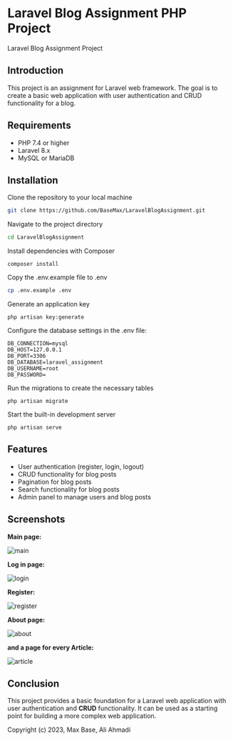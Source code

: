 # Laravel Blog Assignment PHP Project

Laravel Blog Assignment Project

## Introduction

This project is an assignment for Laravel web framework. The goal is to create a basic web application with user authentication and CRUD functionality for a blog.

## Requirements
- PHP 7.4 or higher
- Laravel 8.x
- MySQL or MariaDB

## Installation

Clone the repository to your local machine

```bash
git clone https://github.com/BaseMax/LaravelBlogAssignment.git
```

Navigate to the project directory
```bash
cd LaravelBlogAssignment
```

Install dependencies with Composer
```
composer install
```

Copy the .env.example file to .env
```bash
cp .env.example .env
```

Generate an application key
```
php artisan key:generate
```

Configure the database settings in the .env file:

```
DB_CONNECTION=mysql
DB_HOST=127.0.0.1
DB_PORT=3306
DB_DATABASE=laravel_assignment
DB_USERNAME=root
DB_PASSWORD=
```

Run the migrations to create the necessary tables
```
php artisan migrate
```

Start the built-in development server
```
php artisan serve
```

## Features

- User authentication (register, login, logout)
- CRUD functionality for blog posts
- Pagination for blog posts
- Search functionality for blog posts
- Admin panel to manage users and blog posts

## Screenshots

**Main page:**

![main](https://user-images.githubusercontent.com/107758775/231650224-dd078a9d-6422-4178-aafe-3cef55871059.png)

**Log in page:**

![login](https://user-images.githubusercontent.com/107758775/231650410-e87bb445-c9ac-4c78-b4ff-f10e2dc7f9a3.png)

**Register:**

![register](https://user-images.githubusercontent.com/107758775/231650515-65fae032-cc36-43bf-a08d-f3c5e718176e.png)

**About page:**

![about](https://user-images.githubusercontent.com/107758775/231650566-7fd95607-37db-4218-ab3c-779d86fcc6ef.png)

**and a page for every Article:**

![article](https://user-images.githubusercontent.com/107758775/231650737-39736b2c-3a8c-407c-a2d6-293c9d8e2254.png)

## Conclusion

This project provides a basic foundation for a Laravel web application with user authentication and **CRUD** functionality. It can be used as a starting point for building a more complex web application.

Copyright (c) 2023, Max Base, Ali Ahmadi
